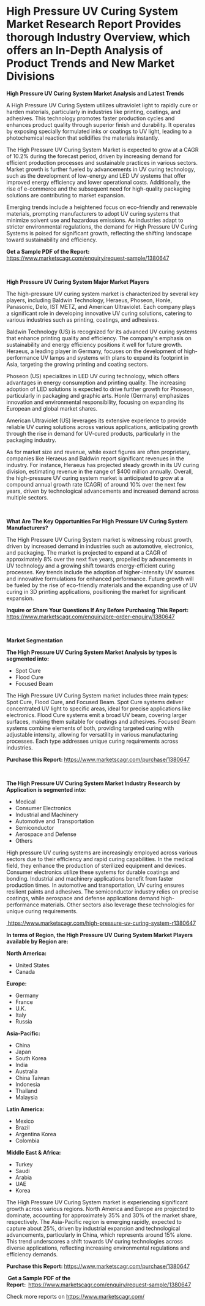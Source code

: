 <p><h1>High Pressure UV Curing System Market Research Report Provides thorough Industry Overview, which offers an In-Depth Analysis of Product Trends and New Market Divisions</h1></p><p><strong>High Pressure UV Curing System Market Analysis and Latest Trends</strong></p>
<p><p>A High Pressure UV Curing System utilizes ultraviolet light to rapidly cure or harden materials, particularly in industries like printing, coatings, and adhesives. This technology promotes faster production cycles and enhances product quality through superior finish and durability. It operates by exposing specially formulated inks or coatings to UV light, leading to a photochemical reaction that solidifies the materials instantly.</p><p>The High Pressure UV Curing System Market is expected to grow at a CAGR of 10.2% during the forecast period, driven by increasing demand for efficient production processes and sustainable practices in various sectors. Market growth is further fueled by advancements in UV curing technology, such as the development of low-energy and LED UV systems that offer improved energy efficiency and lower operational costs. Additionally, the rise of e-commerce and the subsequent need for high-quality packaging solutions are contributing to market expansion.</p><p>Emerging trends include a heightened focus on eco-friendly and renewable materials, prompting manufacturers to adopt UV curing systems that minimize solvent use and hazardous emissions. As industries adapt to stricter environmental regulations, the demand for High Pressure UV Curing Systems is poised for significant growth, reflecting the shifting landscape toward sustainability and efficiency.</p></p>
<p><strong>Get a Sample PDF of the Report:&nbsp;</strong> <a href="https://www.marketscagr.com/enquiry/request-sample/1380647?utm_campaign=2603&utm_medium=2&utm_source=Github&utm_content=ia&utm_term=24022025&utm_id=high-pressure-uv-curing-system">https://www.marketscagr.com/enquiry/request-sample/1380647</a></p>
<p>&nbsp;</p>
<p><strong>High Pressure UV Curing System Major Market Players</strong></p>
<p><p>The high-pressure UV curing system market is characterized by several key players, including Baldwin Technology, Heraeus, Phoseon, Honle, Panasonic, Delo, IST METZ, and American Ultraviolet. Each company plays a significant role in developing innovative UV curing solutions, catering to various industries such as printing, coatings, and adhesives.</p><p>Baldwin Technology (US) is recognized for its advanced UV curing systems that enhance printing quality and efficiency. The company's emphasis on sustainability and energy efficiency positions it well for future growth. Heraeus, a leading player in Germany, focuses on the development of high-performance UV lamps and systems with plans to expand its footprint in Asia, targeting the growing printing and coating sectors.</p><p>Phoseon (US) specializes in LED UV curing technology, which offers advantages in energy consumption and printing quality. The increasing adoption of LED solutions is expected to drive further growth for Phoseon, particularly in packaging and graphic arts. Honle (Germany) emphasizes innovation and environmental responsibility, focusing on expanding its European and global market shares.</p><p>American Ultraviolet (US) leverages its extensive experience to provide reliable UV curing solutions across various applications, anticipating growth through the rise in demand for UV-cured products, particularly in the packaging industry.</p><p>As for market size and revenue, while exact figures are often proprietary, companies like Heraeus and Baldwin report significant revenues in the industry. For instance, Heraeus has projected steady growth in its UV curing division, estimating revenue in the range of $400 million annually. Overall, the high-pressure UV curing system market is anticipated to grow at a compound annual growth rate (CAGR) of around 10% over the next few years, driven by technological advancements and increased demand across multiple sectors.</p></p>
<p>&nbsp;</p>
<p><strong>What Are The Key Opportunities For High Pressure UV Curing System Manufacturers?</strong></p>
<p><p>The High Pressure UV Curing System market is witnessing robust growth, driven by increased demand in industries such as automotive, electronics, and packaging. The market is projected to expand at a CAGR of approximately 8% over the next five years, propelled by advancements in UV technology and a growing shift towards energy-efficient curing processes. Key trends include the adoption of higher-intensity UV sources and innovative formulations for enhanced performance. Future growth will be fueled by the rise of eco-friendly materials and the expanding use of UV curing in 3D printing applications, positioning the market for significant expansion.</p></p>
<p><strong>Inquire or Share Your Questions If Any Before Purchasing This Report:</strong> <a href="https://www.marketscagr.com/enquiry/pre-order-enquiry/1380647?utm_campaign=2603&utm_medium=2&utm_source=Github&utm_content=ia&utm_term=24022025&utm_id=high-pressure-uv-curing-system">https://www.marketscagr.com/enquiry/pre-order-enquiry/1380647</a></p>
<p>&nbsp;</p>
<p><strong>Market Segmentation</strong></p>
<p><strong>The High Pressure UV Curing System Market Analysis by types is segmented into:</strong></p>
<p><ul><li>Spot Cure</li><li>Flood Cure</li><li>Focused Beam</li></ul></p>
<p><p>The High Pressure UV Curing System market includes three main types: Spot Cure, Flood Cure, and Focused Beam. Spot Cure systems deliver concentrated UV light to specific areas, ideal for precise applications like electronics. Flood Cure systems emit a broad UV beam, covering larger surfaces, making them suitable for coatings and adhesives. Focused Beam systems combine elements of both, providing targeted curing with adjustable intensity, allowing for versatility in various manufacturing processes. Each type addresses unique curing requirements across industries.</p></p>
<p><strong>Purchase this Report:&nbsp;</strong><a href="https://www.marketscagr.com/purchase/1380647?utm_campaign=2603&utm_medium=2&utm_source=Github&utm_content=ia&utm_term=24022025&utm_id=high-pressure-uv-curing-system">https://www.marketscagr.com/purchase/1380647</a></p>
<p>&nbsp;</p>
<p><strong>The High Pressure UV Curing System Market Industry Research by Application is segmented into:</strong></p>
<p><ul><li>Medical</li><li>Consumer Electronics</li><li>Industrial and Machinery</li><li>Automotive and Transportation</li><li>Semiconductor</li><li>Aerospace and Defense</li><li>Others</li></ul></p>
<p><p>High pressure UV curing systems are increasingly employed across various sectors due to their efficiency and rapid curing capabilities. In the medical field, they enhance the production of sterilized equipment and devices. Consumer electronics utilize these systems for durable coatings and bonding. Industrial and machinery applications benefit from faster production times. In automotive and transportation, UV curing ensures resilient paints and adhesives. The semiconductor industry relies on precise coatings, while aerospace and defense applications demand high-performance materials. Other sectors also leverage these technologies for unique curing requirements.</p></p>
<p><a href="https://www.marketscagr.com/high-pressure-uv-curing-system-r1380647?utm_campaign=2603&utm_medium=2&utm_source=Github&utm_content=ia&utm_term=24022025&utm_id=high-pressure-uv-curing-system">&nbsp;https://www.marketscagr.com/high-pressure-uv-curing-system-r1380647</a></p>
<p><strong>In terms of Region, the High Pressure UV Curing System Market Players available by Region are:</strong></p>
<p>
    <p> <strong> North America: </strong>
        <ul>
            <li>United States</li>
            <li>Canada</li>
        </ul>
        </p> 
    <p> <strong> Europe: </strong>
        <ul>
            <li>Germany</li>
            <li>France</li>
            <li>U.K.</li>
            <li>Italy</li>
            <li>Russia</li>
        </ul>
        </p> 
    <p> <strong> Asia-Pacific: </strong>
        <ul>
            <li>China</li>
            <li>Japan</li>
            <li>South Korea</li>
            <li>India</li>
            <li>Australia</li>
            <li>China Taiwan</li>
            <li>Indonesia</li>
            <li>Thailand</li>
            <li>Malaysia</li>
        </ul>
        </p> 
    <p> <strong> Latin America: </strong>
        <ul>
            <li>Mexico</li>
            <li>Brazil</li>
            <li>Argentina Korea</li>
            <li>Colombia</li>
        </ul>
        </p> 
    <p> <strong> Middle East & Africa: </strong>
        <ul>
            <li>Turkey</li>
            <li>Saudi</li>
            <li>Arabia</li>
            <li>UAE</li>
            <li>Korea</li>
        </ul>
    </p>
    </p>
<p><p>The High Pressure UV Curing System market is experiencing significant growth across various regions. North America and Europe are projected to dominate, accounting for approximately 35% and 30% of the market share, respectively. The Asia-Pacific region is emerging rapidly, expected to capture about 25%, driven by industrial expansion and technological advancements, particularly in China, which represents around 15% alone. This trend underscores a shift towards UV curing technologies across diverse applications, reflecting increasing environmental regulations and efficiency demands.</p></p>
<p><strong>Purchase this Report: </strong><a href="https://www.marketscagr.com/purchase/1380647?utm_campaign=2603&utm_medium=2&utm_source=Github&utm_content=ia&utm_term=24022025&utm_id=high-pressure-uv-curing-system">https://www.marketscagr.com/purchase/1380647</a></p>
<p>&nbsp;<strong>Get a Sample PDF of the Report:&nbsp;&nbsp;</strong><a href="https://www.marketscagr.com/enquiry/request-sample/1380647?utm_campaign=2603&utm_medium=2&utm_source=Github&utm_content=ia&utm_term=24022025&utm_id=high-pressure-uv-curing-system">https://www.marketscagr.com/enquiry/request-sample/1380647</a></p>
<p><strong></strong></p>
<p>Check more reports on <a href="https://www.marketscagr.com/?utm_campaign=2603&utm_medium=2&utm_source=Github&utm_content=ia&utm_term=24022025&utm_id=high-pressure-uv-curing-system">https://www.marketscagr.com/</a></p>